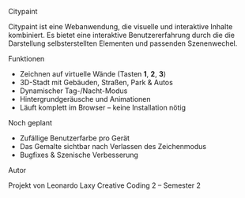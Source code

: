 Citypaint

Citypaint ist eine Webanwendung, die visuelle und interaktive Inhalte kombiniert. 
Es bietet eine interaktive Benutzererfahrung durch die die Darstellung selbsterstellten Elementen und passenden Szenenwechel.



Funktionen

- Zeichnen auf virtuelle Wände (Tasten **1**, **2**, **3**)
- 3D-Stadt mit Gebäuden, Straßen, Park & Autos 
- Dynamischer Tag-/Nacht-Modus
- Hintergrundgeräusche und Animationen
- Läuft komplett im Browser – keine Installation nötig

Noch geplant

- Zufällige Benutzerfarbe pro Gerät  
- Das Gemalte sichtbar nach Verlassen des Zeichenmodus 
- Bugfixes & Szenische Verbesserung

Autor

Projekt von Leonardo Laxy 
Creative Coding 2 – Semester 2
